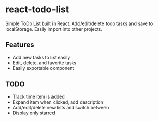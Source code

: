 # react-todo-list
Simple ToDo List built in React. Add/edit/delete todo tasks and save to localStorage. Easily import into other projects.

## Features
- Add new tasks to list easily
- Edit, delete, and favorite tasks
- Easily exportable component

## TODO
- Track time item is added
- Expand item when clicked, add description
- Add/edit/delete new lists and switch between
- Display only starred
